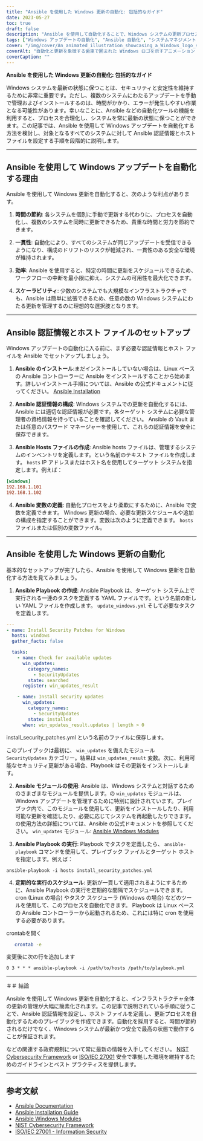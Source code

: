 ```yaml
---
title: "Ansible を使用した Windows 更新の自動化: 包括的なガイド"
date: 2023-05-27
toc: true
draft: false
description: "Ansible を使用して自動化することで、Windows システムの更新プロセスを合理化します。ステップバイステップの手順とベスト プラクティスが含まれています。"
tags: ["Windows アップデートの自動化", "Ansible 自動化", "システムマネジメント", "セキュリティパッチ", "ITインフラストラクチャ", "ネットワークの自動化", "構成管理", "IT運用", "DevOps", "サイバーセキュリティ", "ITオートメーション", "ITの効率化", "Ansible プレイブック", "Windowsのセキュリティ", "アップデート管理", "ITの生産性", "IT保守", "Ansible 認証情報", "ホスト構成", "システムオートメーション", "Windows アップデート", "Windows システム管理", "Windows セキュリティ パッチ", "Windows ITインフラストラクチャ", "Windows ネットワークの自動化", "Windows構成管理", "Windows IT 運用", "Windows DevOps", "Windows サイバーセキュリティ", "Windows IT オートメーション", "Windows IT の効率化"]
cover: "/img/cover/An_animated_illustration_showcasing_a_Windows_logo_surround.png"
coverAlt: "自動化と更新を象徴する歯車で囲まれた Windows ロゴを示すアニメーション イラスト。"
coverCaption: ""
---
```


**Ansible を使用した Windows 更新の自動化: 包括的なガイド**

Windows システムを最新の状態に保つことは、セキュリティと安定性を維持するために非常に重要です。ただし、複数のシステムにわたるアップデートを手動で管理およびインストールするのは、時間がかかり、エラーが発生しやすい作業となる可能性があります。幸いなことに、Ansible などの自動化ツールの機能を利用すると、プロセスを合理化し、システムを常に最新の状態に保つことができます。この記事では、Ansible を使用して Windows アップデートを自動化する方法を検討し、対象となるすべてのシステムに対して Ansible 認証情報とホスト ファイルを設定する手順を段階的に説明します。

______

## Ansible を使用して Windows アップデートを自動化する理由

Ansible を使用して Windows 更新を自動化すると、次のような利点があります。

1. **時間の節約**: 各システムを個別に手動で更新する代わりに、プロセスを自動化し、複数のシステムを同時に更新できるため、貴重な時間と労力を節約できます。

2. **一貫性**: 自動化により、すべてのシステムが同じアップデートを受信できるようになり、構成のドリフトのリスクが軽減され、一貫性のある安全な環境が維持されます。

3. **効率**: Ansible を使用すると、特定の時間に更新をスケジュールできるため、ワークフローの中断を最小限に抑え、システムの可用性を最大化できます。

4. **スケーラビリティ**: 少数のシステムでも大規模なインフラストラクチャでも、Ansible は簡単に拡張できるため、任意の数の Windows システムにわたる更新を管理するのに理想的な選択肢となります。

______

## Ansible 認証情報とホスト ファイルのセットアップ

Windows アップデートの自動化に入る前に、まず必要な認証情報とホスト ファイルを Ansible でセットアップしましょう。

1. **Ansible のインストール**:まだインストールしていない場合は、Linux ベースの Ansible コントローラーに Ansible をインストールすることから始めます。詳しいインストール手順については、Ansible の公式ドキュメントに従ってください。 [Ansible Installation](https://docs.ansible.com/ansible/latest/installation_guide/index.html)

2. **Ansible 認証情報の構成**: Windows システムでの更新を自動化するには、Ansible には適切な認証情報が必要です。各ターゲット システムに必要な管理者の資格情報を持っていることを確認してください。 Ansible の Vault または任意のパスワード マネージャーを使用して、これらの認証情報を安全に保存できます。

3. **Ansible Hosts ファイルの作成**: Ansible hosts ファイルは、管理するシステムのインベントリを定義します。という名前のテキスト ファイルを作成します。 `hosts` IP アドレスまたはホスト名を使用してターゲット システムを指定します。例えば：

```ini
[windows]
192.168.1.101
192.168.1.102
```

4. **Ansible 変数の定義**: 自動化プロセスをより柔軟にするために、Ansible で変数を定義できます。 Windows 更新の場合、必要な更新スケジュールや追加の構成を指定することができます。変数は次のように定義できます。 `hosts` ファイルまたは個別の変数ファイル。

______

## Ansible を使用した Windows 更新の自動化

基本的なセットアップが完了したら、Ansible を使用して Windows 更新を自動化する方法を見てみましょう。

1. **Ansible Playbook の作成**: Ansible Playbook は、ターゲット システム上で実行される一連のタスクを定義する YAML ファイルです。という名前の新しい YAML ファイルを作成します。 `update_windows.yml` そして必要なタスクを定義します。

```yaml
---
- name: Install Security Patches for Windows
  hosts: windows
  gather_facts: false

  tasks:
    - name: Check for available updates
      win_updates:
        category_names:
          - SecurityUpdates
        state: searched
      register: win_updates_result

    - name: Install security updates
      win_updates:
        category_names:
          - SecurityUpdates
        state: installed
      when: win_updates_result.updates | length > 0
```
install_security_patches.yml という名前のファイルに保存します。

このプレイブックは最初に、 `win_updates` を備えたモジュール `SecurityUpdates` カテゴリー。結果は `win_updates_result` 変数。次に、利用可能なセキュリティ更新がある場合、Playbook はその更新をインストールします。

2. **Ansible モジュールの使用**: Ansible は、Windows システムと対話するためのさまざまなモジュールを提供します。の `win_updates` モジュールは、Windows アップデートを管理するために特別に設計されています。プレイブック内で、このモジュールを使用して、更新をインストールしたり、利用可能な更新を確認したり、必要に応じてシステムを再起動したりできます。の使用方法の詳細については、Ansible の公式ドキュメントを参照してください。 `win_updates` モジュール: [Ansible Windows Modules](https://docs.ansible.com/ansible/latest/collections/ansible/windows/win_updates_module.html)

3. **Ansible Playbook の実行**: Playbook でタスクを定義したら、 `ansible-playbook` コマンドを使用して、プレイブック ファイルとターゲット ホストを指定します。例えば：

```shell
ansible-playbook -i hosts install_security_patches.yml
```

4. **定期的な実行のスケジュール**: 更新が一貫して適用されるようにするために、Ansible Playbook の実行を定期的な間隔でスケジュールできます。 cron (Linux の場合) やタスク スケジューラ (Windows の場合) などのツールを使用して、このプロセスを自動化できます。 Playbook は Linux ベースの Ansible コントローラーから起動されるため、これには特に cron を使用する必要があります。

crontabを開く

```bash
   crontab -e
```
変更後に次の行を追加します

```text
0 3 * * * ansible-playbook -i /path/to/hosts /path/to/playbook.yml
```

______

＃＃ 結論

Ansible を使用して Windows 更新を自動化すると、インフラストラクチャ全体の更新の管理が大幅に簡素化されます。この記事で説明されている手順に従うことで、Ansible 認証情報を設定し、ホスト ファイルを定義し、更新プロセスを自動化するためのプレイブックを作成できます。自動化を採用すると、時間が節約されるだけでなく、Windows システムが最新かつ安全で最高の状態で動作することが保証されます。

などの関連する政府規制について常に最新の情報を入手してください。 [NIST Cybersecurity Framework](https://www.nist.gov/cyberframework) or [ISO/IEC 27001](https://www.iso.org/isoiec-27001-information-security.html) 安全で準拠した環境を維持するためのガイドラインとベスト プラクティスを提供します。

______

## 参考文献

- [Ansible Documentation](https://docs.ansible.com/ansible/latest/index.html)
- [Ansible Installation Guide](https://docs.ansible.com/ansible/latest/installation_guide/index.html)
- [Ansible Windows Modules](https://docs.ansible.com/ansible/latest/collections/ansible/windows/win_updates_module.html)
- [NIST Cybersecurity Framework](https://www.nist.gov/cyberframework)
- [ISO/IEC 27001 - Information Security](https://www.iso.org/isoiec-27001-information-security.html)

